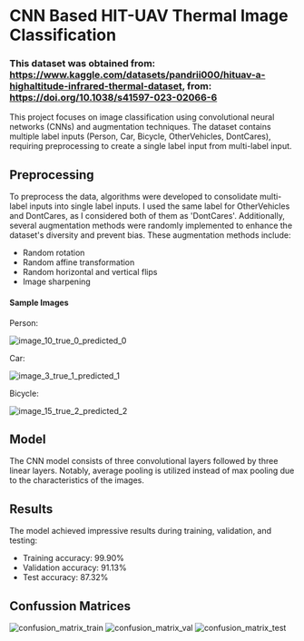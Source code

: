 # CNN Based HIT-UAV Thermal Image Classification

### This dataset was obtained from: https://www.kaggle.com/datasets/pandrii000/hituav-a-highaltitude-infrared-thermal-dataset, from: https://doi.org/10.1038/s41597-023-02066-6

This project focuses on image classification using convolutional neural networks (CNNs) and augmentation techniques. The dataset contains multiple label inputs (Person, Car, Bicycle, OtherVehicles, DontCares), requiring preprocessing to create a single label input from multi-label input.

## Preprocessing

To preprocess the data, algorithms were developed to consolidate multi-label inputs into single label inputs. I used the same label for OtherVehicles and DontCares, as I considered both of them as 'DontCares'. Additionally, several augmentation methods were randomly implemented to enhance the dataset's diversity and prevent bias. These augmentation methods include:

- Random rotation
- Random affine transformation
- Random horizontal and vertical flips
- Image sharpening

#### Sample Images

Person:

![image_10_true_0_predicted_0](https://github.com/efemcirpar/CNN-Based-HIT-UAV-Thermal-Image-Classification/assets/128602263/47c6c68d-6db1-409a-b94a-a6fc9c7447f5)

Car:

![image_3_true_1_predicted_1](https://github.com/efemcirpar/CNN-Based-HIT-UAV-Thermal-Image-Classification/assets/128602263/7ccd2c0c-f32a-4fa1-88d4-1ef54466063f)

Bicycle:

![image_15_true_2_predicted_2](https://github.com/efemcirpar/CNN-Based-HIT-UAV-Thermal-Image-Classification/assets/128602263/093b708d-6a56-4733-beac-c0aedd2a4973)


## Model

The CNN model consists of three convolutional layers followed by three linear layers. Notably, average pooling is utilized instead of max pooling due to the characteristics of the images.

## Results

The model achieved impressive results during training, validation, and testing:

- Training accuracy: 99.90%
- Validation accuracy: 91.13%
- Test accuracy: 87.32%

## Confussion Matrices

![confusion_matrix_train](https://github.com/efemcirpar/CNN-Based-HIT-UAV-Thermal-Image-Classification/assets/128602263/f70286ea-b46d-40cb-9403-d77fc3194d74)
![confusion_matrix_val](https://github.com/efemcirpar/CNN-Based-HIT-UAV-Thermal-Image-Classification/assets/128602263/64120d29-96d4-41ed-9193-d14ac2efb8a9)
![confusion_matrix_test](https://github.com/efemcirpar/CNN-Based-HIT-UAV-Thermal-Image-Classification/assets/128602263/7e5651b5-7e6b-41f2-8be6-3ecdb3121d28)


